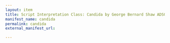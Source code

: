 ```yaml
---
layout: item
title: Script Interpretation Class: Candida by George Bernard Shaw ADS0504
manifest_name: candida
permalink: candida
external_manifest_url: 

---
```

<!-- Add an essay or interpretive material below this line,
using HTML or markdown.  Do not modify this file above this line -->
